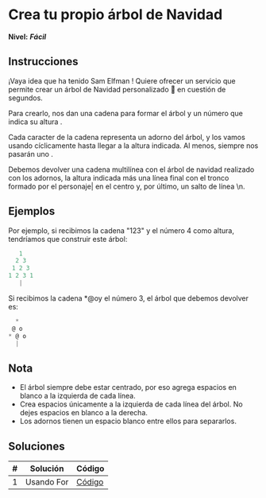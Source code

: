 # Crea tu propio árbol de Navidad

**Nivel:** **_Fácil_**

## Instrucciones

¡Vaya idea que ha tenido Sam Elfman ! Quiere ofrecer un servicio que permite crear un árbol de Navidad personalizado 🎄 en cuestión de segundos.

Para crearlo, nos dan una cadena para formar el árbol y un número que indica su altura .

Cada caracter de la cadena representa un adorno del árbol, y los vamos usando cíclicamente hasta llegar a la altura indicada. Al menos, siempre nos pasarán uno .

Debemos devolver una cadena multilínea con el árbol de navidad realizado con los adornos, la altura indicada más una línea final con el tronco formado por el personaje| en el centro y, por último, un salto de línea \n.

## Ejemplos

Por ejemplo, si recibimos la cadena "123" y el número 4 como altura, tendríamos que construir este árbol:

```js
   1
  2 3
 1 2 3
1 2 3 1
   |
```

Si recibimos la cadena \*@oy el número 3, el árbol que debemos devolver es:

```js
  *
 @ o
* @ o
  |
```

## Nota

- El árbol siempre debe estar centrado, por eso agrega espacios en blanco a la izquierda de cada línea.
- Crea espacios únicamente a la izquierda de cada línea del árbol. No dejes espacios en blanco a la derecha.
- Los adornos tienen un espacio blanco entre ellos para separarlos.

## Soluciones

| #   | Solución   | Código                    |
| --- | ---------- | ------------------------- |
| 1   | Usando For | [Código](./solution01.js) |
